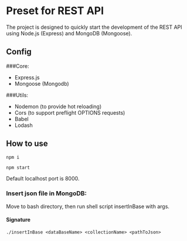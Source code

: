 
# Preset for REST API

The project is designed to quickly start the development of the REST API using Node.js (Express) and MongoDB (Mongoose).

## Config
###Core: 
- Express.js 
- Mongoose (Mongodb)

###Utils:
- Nodemon (to provide hot reloading)
- Cors (to support preflight OPTIONS requests)
- Babel 
- Lodash 

## How to use
```
npm i
```
```
npm start
```
Default localhost port is 8000.

### Insert json file in MongoDB:
Move to bash directory, then run shell script insertInBase with args.

#### Signature
```
./insertInBase <dataBaseName> <collectionName> <pathToJson>
```
